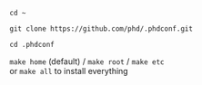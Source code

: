 `cd ~`

`git clone https://github.com/phd/.phdconf.git`

`cd .phdconf`

`make home` (default) / `make root` / `make etc`<br>
or `make all` to install everything
